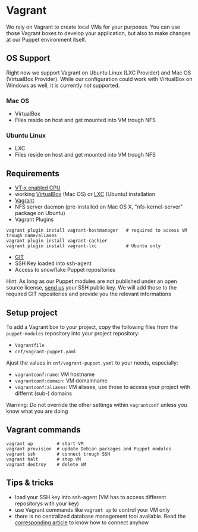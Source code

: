 # Vagrant

We rely on Vagrant to create local VMs for your purposes. You can use those Vagrant boxes to develop your application, but also to make changes at our Puppet environment itself.


## OS Support

Right now we support Vagrant on Ubuntu Linux (LXC Provider) and Mac OS (VirtualBox Provider). While our configuration could work with VirtualBox on Windows as well, it is currently not supported.


### Mac OS

* VirtualBox
* Files reside on host and get mounted into VM trough NFS


### Ubuntu Linux

* LXC
* Files reside on host and get mounted into VM trough NFS


## Requirements

* [VT-x enabled CPU](http://en.wikipedia.org/wiki/X86_virtualization#Intel-VT-x)
* working [VirtualBox](https://www.virtualbox.org/) (Mac OS) or [LXC](https://linuxcontainers.org/) (Ubuntu) installation
* [Vagrant](http://www.vagrantup.com/downloads.html)
* NFS server daemon (pre-installed on Mac OS X, "nfs-kernel-server" package on Ubuntu)
* Vagrant Plugins
```
vagrant plugin install vagrant-hostmanager   # required to access VM trough name/aliases
vagrant plugin install vagrant-cachier
vagrant plugin install vagrant-lxc           # Ubuntu only
```
* [GIT](https://git-scm.com/)
* SSH Key loaded into ssh-agent
* Access to snowflake Puppet repositories

Hint: As long as our Puppet modules are not published under an open source license, [send us](/support.md) your SSH public key. We will add those to the required GIT repositories and provide you the relevant informations
 

## Setup project

To add a Vagrant box to your project, copy the following files from the `puppet-modules` repository into your project repository:

* `Vagrantfile`
* `cnf/vagrant-puppet.yaml`

Ajust the values in `cnf/vagrant-puppet.yaml` to your needs, especially:

* `vagrantconf:name`: VM hostname
* `vagrantconf:domain`: VM domainname
* `vagrantconf:aliases`: VM aliases, use those to access your project with differnt (sub-) domains

Warning: Do not override the other settings within `vagrantconf` unless you know what you are doing


## Vagrant commands

```
vagrant up         # start VM
vagrant provision  # update Debian packages and Puppet modules
vagrant ssh        # connect trough SSH
vagrant halt       # stop VM
vagrant destroy    # delete VM
```


## Tips & tricks

 * load your SSH key into ssh-agent (VM has to access different repositorys with your key)
 * use Vagrant commands like `vagrant up` to control your VM only
 * there is no centralized database management tool available. Read the [corresponding article](https://snowflakehosting.ch/#!services/database.md#Access) to know how to connect anyhow

